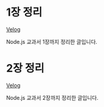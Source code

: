 # 1장 정리
[Velog](https://velog.io/@cocoa389/Node.js-%EA%B5%90%EA%B3%BC%EC%84%9C-1%EC%9E%A5-%EC%A0%95%EB%A6%AC)

Node.js 교과서 1장까지 정리한 글입니다.

# 2장 정리
[Velog](https://velog.io/@cocoa389/Node.js-%EA%B5%90%EA%B3%BC%EC%84%9C-3%EC%9E%A5-%EC%A0%95%EB%A6%AC-2)

Node.js 교과서 2장까지 정리한 글입니다.

